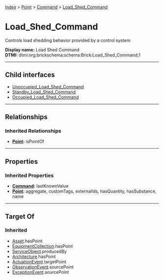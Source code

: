 [Index](../../../index.md) > [Point](../../Point.md) > [Command](../Command.md) > [Load_Shed_Command](#)
# Load_Shed_Command

Controls load shedding behavior provided by a control system


**Display name:** Load Shed Command<br />
**DTMI:** dtmi:org:brickschema:schema:Brick:Load_Shed_Command;1

---

## Child interfaces
* [Unoccupied_Load_Shed_Command](Unoccupied_Load_Shed_Command/Unoccupied_Load_Shed_Command.md)
* [Standby_Load_Shed_Command](Standby_Load_Shed_Command/Standby_Load_Shed_Command.md)
* [Occupied_Load_Shed_Command](Occupied_Load_Shed_Command/Occupied_Load_Shed_Command.md)

---

## Relationships

### Inherited Relationships
* **[Point](../../Point.md):** isPointOf

---

## Properties

### Inherited Properties
* **[Command](../Command.md):** lastKnownValue
* **[Point](../../Point.md):** aggregate, customTags, externalIds, hasQuantity, hasSubstance, name

---

## Target Of
### Inherited
* [Asset](../../../Asset/Asset.md).hasPoint
* [EquipmentCollection](../../../Collection/EquipmentCollection.md).hasPoint
* [ServiceObject](../../../Information/ServiceObject/ServiceObject.md).producedBy
* [Architecture](../../../Space/Architecture/Architecture.md).hasPoint
* [ActuationEvent](../../../Event/PointEvent/ActuationEvent.md).targetPoint
* [ObservationEvent](../../../Event/PointEvent/ObservationEvent.md).sourcePoint
* [ExceptionEvent](../../../Event/PointEvent/ExceptionEvent.md).sourcePoint
